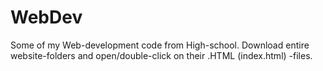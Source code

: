 # WebDev

Some of my Web-development code from High-school. Download entire website-folders and open/double-click on their .HTML (index.html) -files.
